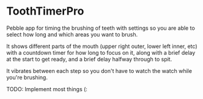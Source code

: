 ToothTimerPro
=============

Pebble app for timing the brushing of teeth with settings so you are able to select how long and which areas you want to brush.

It shows different parts of the mouth (upper right outer, lower left inner, etc) with a countdown timer for how long
to focus on it, along with a brief delay at the start to get ready, and a brief delay halfway through to spit.

It vibrates between each step so you don't have to watch the watch while you're brushing.

TODO: Implement most things (:
